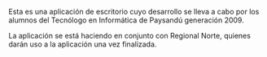 Esta es una aplicaci&oacute;n de escritorio cuyo desarrollo se lleva a cabo por los alumnos del Tecn&oacute;logo en Inform&aacute;tica de Paysand&uacute; generaci&oacute;n 2009.

La aplicaci&oacute;n se est&aacute; haciendo en conjunto con Regional Norte, quienes dar&aacute;n uso a la aplicaci&oacute;n una vez finalizada.